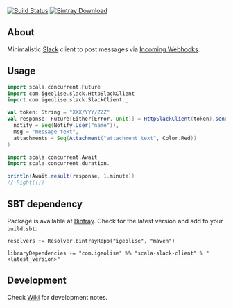 [![Build Status](https://travis-ci.org/igeolise/scala-slack-client.svg?branch=master)](https://travis-ci.org/igeolise/scala-slack-client)
[![Bintray Download](https://api.bintray.com/packages/igeolise/maven/scala-slack-client/images/download.svg) ](https://bintray.com/igeolise/maven/scala-slack-client/_latestVersion)

About
--------------------------------------------------
Minimalistic [Slack](https://slack.com/) client to post messages via [Incoming Webhooks](https://api.slack.com/incoming-webhooks).

Usage
--------------------------------------------------
```scala
import scala.concurrent.Future
import com.igeolise.slack.HttpSlackClient
import com.igeolise.slack.SlackClient._

val token: String = "XXX/YYY/ZZZ"
val response: Future[Either[Error, Unit]] = HttpSlackClient(token).sendMsg(
  notify = Seq(Notify.User("name")),
  msg = "message text",
  attachments = Seq(Attachment("attachment text", Color.Red))
)

import scala.concurrent.Await
import scala.concurrent.duration._

println(Await.result(response, 1.minute))
// Right(())
```

SBT dependency
--------------------------------------------------
Package is available at [Bintray](https://bintray.com/igeolise/maven/scala-slack-client).
Check for the latest version and add to your `build.sbt`:

```
resolvers += Resolver.bintrayRepo("igeolise", "maven")

libraryDependencies += "com.igeolise" %% "scala-slack-client" % "<latest_version>"
```

Development
--------------------------------------------------

Check [Wiki](https://github.com/igeolise/scala-slack-client/wiki) for development notes.
